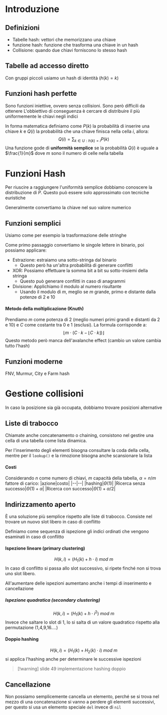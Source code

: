 # Introduzione
## Definizioni
- Tabelle hash: vettori che memorizzano una chiave
- funzione hash: funzione che trasforma una chiave in un hash 
- Collisione: quando due chiavi forniscono lo stesso hash

## Tabelle ad accesso diretto
Con gruppi piccoli usiamo un hash di identità ($h(k)=k$) 

## Funzioni hash perfette
Sono funzioni iniettive, ovvero senza collisioni. Sono però difficili da ottenere
L'obbiettivo di conseguenza è cercare di distribuire il più uniformemente le chiavi negli indici

In forma matematica definiamo come $P(k)$ la probabilità di inserire una chiave $k$ e $Q(i)$ la probabilità che una chiave finisca nella cella $i$, allora:
$$Q(i)=\sum_{k\in U:h(k)=i}P(k)$$
Una funzione gode di **uniformità semplice** se la probabilità $Q(i)$ è uguale a $\frac{1}{m}$ dove $m$ sono il numero di celle nella tabella

# Funzioni Hash
Per riuscire a raggiungere l'uniformità semplice dobbiamo conoscere la distribuzione di $P$. Questo può essere solo approssimato con tecniche euristiche

Generalmente convertiamo la chiave nel suo valore numerico

## Funzioni semplici
Usiamo come per esempio la trasformazione delle stringhe

Come primo passaggio convertiamo le singole lettere in binario, poi possiamo applicare:
- Estrazione: estraiamo una sotto-stringa dal binario
	- Questo però ha un'altra probabilità di generare conflitti
- XOR: Possiamo effettuare la somma bit a bit su sotto-insiemi della stringa 
	- Questo può generare conflitti in caso di anagrammi
- Divisione: Applichiamo il modulo al numero risultante
	- Usando il modulo di $m$, meglio se $m$ grande, primo e distante dalla potenze di 2 e 10

#### Metodo della moltiplicazione (Knuth)
Prendiamo $m$ come potenza di 2 (meglio numeri primi grandi e distanti da 2 e 10) e $C$ come costante tra 0 e 1 (esclusi). La formula corrisponde a:
$$\lfloor m\cdot(C\cdot k-\lfloor C\cdot k\rfloor)\rfloor$$
Questo metodo però manca dell'avalanche effect (cambio un valore cambia tutto l'hash) 

## Funzioni moderne
FNV, Murmur, City e Farm hash

# Gestione collisioni
In caso la posizione sia già occupata, dobbiamo trovare posizioni alternative

## Liste di trabocco
Chiamate anche concatenamento o chaining, consistono nel gestire una cella di una tabella come lista dinamica.

Per l'inserimento degli elementi bisogna consultare la coda della cella, mentre per il `lookup()` e la rimozione bisogna anche scansionare la lista

#### Costi
Considerando $n$ come numero di chiavi, $m$ capacità della tabella, $\alpha=n/m$ fattore di carico:
|azione|costo|
|--|--|
|hashing|$\Theta(1)$|
|Ricerca senza successo|$\Theta(1)+\alpha$|
|Ricerca con successo|$\Theta(1)+\alpha/2$|

## Indirizzamento aperto
È una soluzione più semplice rispetto alle liste di trabocco.
Consiste nel trovare un nuovo slot libero in caso di conflitto

Definiamo come sequenza di ispezione gli indici ordinati che vengono esaminati in caso di conflitto

#### Ispezione lineare (primary clustering)
$$H(k,i)=(H_1(k)+h\cdot i)\ mod\ m$$
In caso di conflitto si passa allo slot successivo, si ripete finché non si trova uno slot libero.

All'aumentare delle ispezioni aumentano anche i tempi di inserimento e cancellazione

##### Ispezione quadratica (secondary clustering)
$$H(k,i)=(H_1(k)+h\cdot i^2)\ mod\ m$$
Invece che saltare lo slot di 1, lo si salta di un valore quadratico rispetto alla permutazione (1,4,9,16....)

#### Doppio hashing
$$H(k,i)=(H_1(k)+H_2(k)\cdot i)\ mod\ m$$
si applica l'hashing anche per determinare le successive ispezioni


> [!warning] slide 49 implementazione hashing doppio

## Cancellazione
Non possiamo semplicemente cancella un elemento, perché se si trova nel mezzo di una concatenazione si vanno a perdere gli elementi successivi, per questo si usa un elemento speciale `del` invece di `nil`

